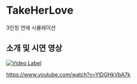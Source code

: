 # TakeHerLove

3인칭 연애 시뮬레이션

## 소개 및 시연 영상
[![Video Label](http://img.youtube.com/vi/YlDGHkVbA7k/0.jpg)](https://www.youtube.com/watch?v=YlDGHkVbA7k)

https://www.youtube.com/watch?v=YlDGHkVbA7k
